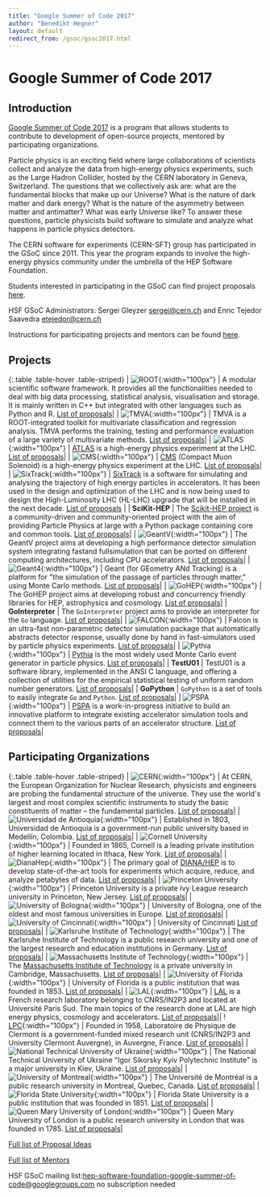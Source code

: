 ```yaml
---
title: "Google Summer of Code 2017"
author: "Benedikt Hegner"
layout: default
redirect_from: /gsoc/gsoc2017.html
---
```


# Google Summer of Code 2017

## Introduction

[Google Summer of Code 2017](https://developers.google.com/open-source/gsoc/) is a program that allows students to contribute to development of open-source projects, mentored by participating organizations. 

Particle physics is an exciting field where large collaborations of scientists collect and analyze the data from high-energy physics experiments, such as the Large Hadron Collider, hosted by the CERN laboratory in Geneva, Switzerland. The questions that we collectively ask are: what are the fundamental blocks that make up our Universe? What is the nature of dark matter and dark energy?  What is the nature of the asymmetry between matter and antimatter? What was early Universe like? To answer these questions, particle physicists build software to simulate and analyze what happens in particle physics detectors.

The CERN software for experiments (CERN-SFT) group has participated in the GSoC since 2011. This year the program expands to involve the high-energy physics community under the umbrella of the HEP Software Foundation.

Students interested in participating in the GSoC can find project proposals [here](#Projects).

HSF GSoC Administrators: Sergei Gleyzer <a href="mailto:sergei@cern.ch">sergei@cern.ch</a> and Enric Tejedor Saavedra <a href="mailto:etejedor@cern.ch">etejedor@cern.ch</a>

Instructions for participating projects and mentors can be found [here](/gsoc/guideline.html).


## Projects

{:.table .table-hover  .table-striped}
| ![ROOT](/images/rootlogo.png){:width="100px"} | A modular scientific software framework. It provides all the functionalities needed to deal with big data processing, statistical analysis, visualisation and storage. It is mainly written in C++ but integrated with other languages such as Python and R. [List of proposals](/gsoc/project_ROOT.html)|
| ![TMVA](/images/tmva_logo.gif){:width="100px"} | TMVA is a ROOT-integrated toolkit for multivariate classification and regression analysis. TMVA performs the training, testing and performance evaluation of a large variety of multivariate methods. [List of proposals]({{site.baseurl}}/gsoc/project_TMVA.html)|
| ![ATLAS](/images/ATLAS-Logo-Ref-RGB.png){:width="100px"} | [ATLAS](https://atlas.web.cern.ch/Atlas/Collaboration/) is a high-energy physics experiment at the LHC. [List of proposals](/gsoc/project_ATLAS.html)|
| ![CMS](/images/CMS-Color.gif){:width="100px"} | [CMS](http://cms.web.cern.ch/) (Compact Muon Solenoid) is a high-energy physics experiment at the LHC. [List of proposals](/gsoc/project_CMS.html)|
| ![SixTrack](/images/sixtrack_logo.png){:width="100px"} | [SixTrack](http://cern.ch/sixtrack) is a software for simulating and analysing the trajectory of high energy particles in accelerators. It has been used in the design and optimization of the LHC and is now being used to design the High-Luminosity LHC (HL-LHC) upgrade that will be installed in the next decade. [List of proposals](/gsoc/project_SixTrack.html) |
| **SciKit-HEP** | The [Scikit-HEP project](http://scikit-hep.org/) is a community-driven and community-oriented project with the aim of providing Particle Physics at large with a Python package containing core and common tools. [List of proposals](/gsoc/project_SciKit-HEP.html)|
| ![GeantV](/images/geantv_logo.png){:width="100px"} | The GeantV project aims at developing a high performance detector simulation system integrating fastand fullsimulation that  can  be  ported  on  different  computing  architectures,  including CPU accelerators. [List of proposals](/gsoc/project_GeantV.html)|
| ![Geant4](/images/geanttiny.gif){:width="100px"} | Geant (for GEometry ANd Tracking) is a platform for "the simulation of the passage of particles through matter," using Monte Carlo methods. [List of proposals]({{site.baseurl}}/gsoc/project_Geant4.html)|
| ![GoHEP](/images/go-hep-logo.png){:width="100px"} | The GoHEP project aims at developing robust and concurrency friendly libraries for HEP, astrophysics and cosmology. [List of proposals](/gsoc/project_GoHEP.html)|
| **GoInterpreter** | The `GoInterpreter` project aims to provide an interpreter for the `Go` language. [List of proposals](/gsoc/project_GoInterpreter.html)|
| ![FALCON](/images/falcon_logo.png){:width="100px"} | Falcon is an ultra-fast non-parametric detector simulation package that automatically abstracts detector response, usually done by hand in fast-simulators used by particle physics experiments. [List of proposals](/gsoc/project_FALCON.html)|
| ![Pythia](/images/pythia99.gif){:width="100px"} | [Pythia](http://home.thep.lu.se/Pythia/) is the most widely used Monte Carlo event generator in particle physics. [List of proposals](/gsoc/project_Pythia.html)|
| **TestU01** | TestU01 is a software library, implemented in the ANSI C language, and offering a collection of utilities for the empirical statistical testing of uniform random number generators. [List of proposals](/gsoc/project_TestU01.html)|
| **GoPython** | `GoPython` is a set of tools to easily integrate `Go` and `Python`. [List of proposals](/gsoc/project_GoPython.html)|
| ![PSPA](/images/pspa.png){:width="100px"} | [PSPA](https://groups.lal.in2p3.fr/pspa/) is a work-in-progress initiative to build an innovative platform to integrate existing accelerator simulation tools and connect them to the various parts of an accelerator structure. [List of proposals](/gsoc/project_PSPA.html)|


## Participating Organizations

{:.table .table-hover  .table-striped}
| ![CERN](/images/CERN-logo.jpg){:width="100px"} | At CERN, the European Organization for Nuclear Research, physicists and engineers are probing the fundamental structure of the universe. They use the world's largest and most complex scientific instruments to study the basic constituents of matter – the fundamental particles. [List of proposals]({{site.baseurl}}/gsoc/cern.html)|
| ![Universidad de Antioquia](/images/udea_logo.png){:width="100px"} | Established in 1803, Universidad de Antioquia is a government-run public university based in Medellín, Colombia. [List of proposals](/gsoc/udea.html)|
| ![Cornell University](/images/cornell_logo.gif){:width="100px"} | Founded in 1865, Cornell is a leading private institution of higher learning located in Ithaca, New York. [List of proposals](/gsoc/cornell.html)|
| ![DianaHep](/images/dianahep.png){:width="100px"} | The primary goal of [DIANA/HEP](http://diana-hep.org/) is to develop state-of-the-art tools for experiments which acquire, reduce, and analyze petabytes of data. [List of proposals](/gsoc/DianaHEP.html)|
| ![Princeton University](/images/princeton-logo.png){:width="100px"} | Princeton University is a private Ivy League research university in Princeton, New Jersey. [List of proposals](/gsoc/princeton.html)|
| ![University of Bologna ](/images/unibo_logo.jpg){:width="100px"} | University of Bologna, one of the oldest and most famous universities in Europe. [List of proposals](/gsoc/unibo.html)|
| ![University of Cincinnati ](/images/Uc-seal.png){:width="100px"} | University of Cincinnati [List of proposals](/gsoc/cincinnati.html)|
| ![Karlsruhe Institute of Technology](/images/kit_logo.png){:width="100px"} | The Karlsruhe Institute of Technology is a public research university and one of the largest research and education institutions in Germany. [List of proposals](/gsoc/kit.html)|
| ![Massachusetts Institute of Technology](/images/MIT_logo.png){:width="100px"} | The [Massachusetts Institute of Technology](http://web.mit.edu/) is a private university in Cambridge, Massachusetts. [List of proposals](/gsoc/mit.html)|
| ![University of Florida](/images/ufl_logo.jpg){:width="100px"} | University of Florida is a public institution that was founded in 1853. [List of proposals](/gsoc/ufl.html)|
| ![LAL](/images/logo_LAL.jpg){:width="100px"} | [LAL](http://www.lal.in2p3.fr) is a French research laboratory belonging to CNRS/IN2P3 and located at Université Paris Sud. The main topics of the research done at LAL are high energy physics, cosmology and accelerators. [List of proposals](/gsoc/lal.html)|| !
[LPC](/images/lpc-logo.png){:width="100px"} | Founded in 1958, Laboratoire de Physique de Clermont is a government-funded mixed research unit (CNRS/IN2P3 and University Clermont Auvergne), in Auvergne, France. [List of proposals](/gsoc/lpc-clermont.html)|
| ![National Technical University of Ukraine](/images/NTUU_KPI_logo.png){:width="100px"} | The National Technical University of Ukraine "Igor Sikorsky Kyiv Polytechnic Institute" is a major university in Kiev, Ukraine. [List of proposals](/gsoc/ntuukpi.html)|
| ![University of Montreal](/images/umontreal_logo.png){:width="100px"} | The Université de Montréal is a public research university in Montreal, Quebec, Canada. [List of proposals](/gsoc/umontreal.html)|
| ![Florida State University](/images/fsu_logo.jpg){:width="100px"} | Florida State University is a public institution that was founded in 1851. [List of proposals](/gsoc/fsu.html)|
| ![Queen Mary University of London](/images/queen-mary-logo.jpg){:width="100px"} | Queen Mary University of London is a public research university in London that was founded in 1785. [List of proposals](/gsoc/queenmary.html)|


[Full list of Proposal Ideas](/gsoc/summary.html)

[Full list of Mentors](/gsoc/mentors.html)

HSF GSoC mailing list:[hep-software-foundation-google-summer-of-code@googlegroups.com](mailto:hep-software-foundation-google-summer-of-code@googlegroups.com)  no subscription needed
